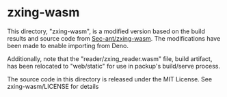 # zxing-wasm

This directory, "zxing-wasm", is a modified version based on the build results and source code from [Sec-ant/zxing-wasm](https://github.com/Sec-ant/zxing-wasm). The modifications have been made to enable importing from Deno.

Additionally, note that the "reader/zxing_reader.wasm" file, build artifact, has been relocated to "web/static" for use in packup's build/serve process.

The source code in this directory is released under the MIT License. See zxing-wasm/LICENSE for details
